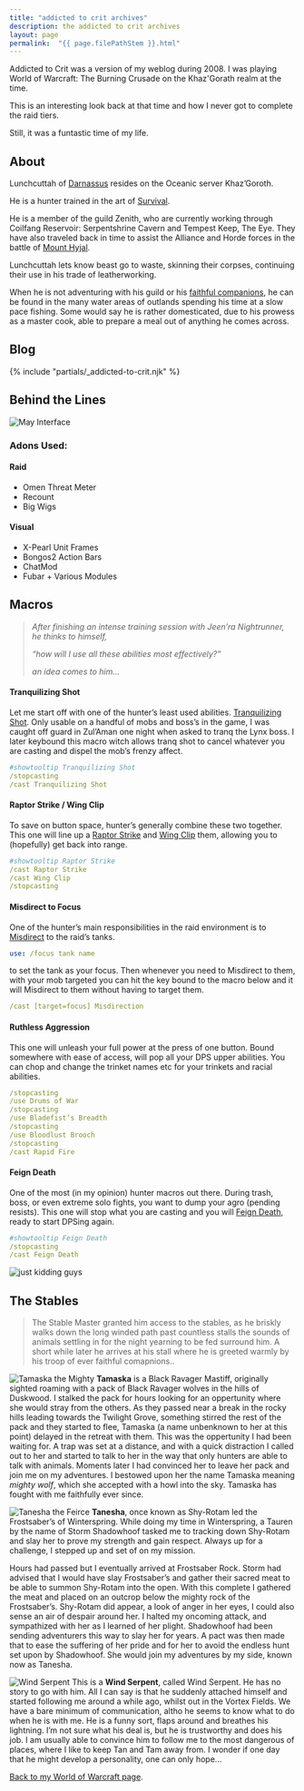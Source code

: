 ```yaml
---
title: "addicted to crit archives"
description: the addicted to crit archives
layout: page
permalink:  "{{ page.filePathStem }}.html"
---
```


Addicted to Crit was a version of my weblog during 2008. I was playing World of Warcraft: The Burning Crusade on the Khaz'Gorath realm at the time.

This is an interesting look back at that time and how I never got to complete the raid tiers.

Still, it was a funtastic time of my life.

## About

Lunchcuttah of [Darnassus](https://web.archive.org/web/20081014205826/http://www.wowwiki.com/Darnassus) resides on the Oceanic server Khaz’Goroth.

He is a hunter trained in the art of [Survival](https://web.archive.org/web/20081014205826/http://www.wowhead.com/?talent=cZVVbRVzhZIG0MucMhqhh).

He is a member of the guild Zenith, who are currently working through Coilfang Reservoir: Serpentshrine Cavern and Tempest Keep, The Eye. They have also traveled back in time to assist the Alliance and Horde forces in the battle of [Mount Hyjal](https://web.archive.org/web/20081014205826/http://www.wowwiki.com/Battle_for_Mount_Hyjal).

Lunchcuttah lets know beast go to waste, skinning their corpses, continuing their use in his trade of leatherworking.

When he is not adventuring with his guild or his [faithful companions](#the-stables), he can be found in the many water areas of outlands spending his time  at a slow pace fishing. Some would say he is rather domesticated, due to his prowess as a master cook, able to prepare a meal out of anything he comes across.

## Blog

{% include "partials/_addicted-to-crit.njk" %}

## Behind the Lines

![May Interface](https://web.archive.org/web/20081014205623im_/http://critaddict.shadyacres.co.nz/assets/ui/LUNCHuiMAY.jpg#center)

### Adons Used:

#### Raid
- Omen Threat Meter
- Recount
- Big Wigs

#### Visual
- X-Pearl Unit Frames
- Bongos2 Action Bars
- ChatMod
- Fubar + Various Modules

## Macros

> *After finishing an intense training session with Jeen’ra Nightrunner, he thinks to himself,*
>
> *“how will I use all these abilities most effectively?”*
>
> *an idea comes to him…*

#### Tranquilizing Shot
 Let me start off with one of the hunter’s least used abilities. [Tranquilizing Shot](https://web.archive.org/web/20081014205716/http://wowhead.com/?spell=19801). Only usable on a handful of mobs and boss’s in the game, I was caught  off guard in Zul’Aman one night when asked to tranq  the Lynx boss. I  later keybound this macro witch allows tranq shot to cancel whatever you are casting and dispel the mob’s frenzy affect.

``` yaml
#showtooltip Tranquilizing Shot
/stopcasting
/cast Tranquilizing Shot
```

#### Raptor Strike / Wing Clip
 To save on button space, hunter’s generally combine these two together. This one will line up a [Raptor Strike](https://web.archive.org/web/20081014205716/http://wowhead.com/?spell=27014) and [Wing Clip](https://web.archive.org/web/20081014205716/http://wowhead.com/?spell=14268) them, allowing you to (hopefully) get back into range.

``` yaml
#showtooltip Raptor Strike
/cast Raptor Strike
/cast Wing Clip
/stopcasting
```

#### Misdirect to Focus
 One of the hunter’s main responsibilities in the raid environment is to [Misdirect](https://web.archive.org/web/20081014205716/http://wowhead.com/?spell=34477) to the raid’s tanks. 

``` yaml
use: /focus tank name
```

to set the tank as your focus. Then whenever you need to Misdirect to them, with your mob targeted you can hit the key bound to the macro  below and it will Misdirect to them without having to target them.

``` yaml
/cast [target=focus] Misdirection
```

#### Ruthless Aggression
 This one will unleash your full power at the press of one button. Bound  somewhere with ease of access, will pop all your DPS upper abilities.  You can chop and change the trinket names etc for your trinkets and  racial abilities.

``` yaml
/stopcasting
/use Drums of War
/stopcasting
/use Bladefist’s Breadth
/stopcasting
/use Bloodlust Brooch
/stopcasting
/cast Rapid Fire
```

#### Feign Death
 One of the most (in my opinion) hunter macros out there. During trash,  boss, or even extreme solo fights, you want to dump your agro (pending  resists). This one will stop what you are casting and you will [Feign Death](https://web.archive.org/web/20081014205716/http://wowhead.com/?spell=5384), ready to start DPSing again.

``` yaml
#showtooltip Feign Death
/stopcasting
/cast Feign Death
```

![just kidding guys](https://web.archive.org/web/20081014205716im_/http://critaddict.shadyacres.co.nz/assets/macros/feigndeath.png#center)

## <a id="the-stables"></a>The Stables

>The Stable Master granted him access to the stables, as he  briskly walks down the long winded path past countless stalls the sounds of animals settling in for the night yearning to be fed surround him. A short while later he arrives at his stall where he is greeted warmly by his troop of ever faithful comapnions..

![Tamaska the Mighty](https://web.archive.org/web/20081014205640im_/http://critaddict.shadyacres.co.nz/assets/stable/tam.png)
**Tamaska** is a Black Ravager Mastiff, originally sighted roaming with a pack of  Black Ravager wolves in the hills of Duskwood. I stalked the pack for  hours looking for an oppertunity where she would stray from the others.  As they passed near a break in the rocky hills leading towards the  Twilight Grove, something stirred the rest of the pack and they started  to flee, Tamaska (a name unbenknown to her at this point) delayed in the retreat with them. This was the oppertunity I had been waiting for. A  trap was set at a distance, and with a quick distraction I called out to her and started to talk to her in the way that only hunters are able to talk with animals. Moments later I had convinced her to leave her pack  and join me on my adventures. I bestowed upon her the name Tamaska  meaning *mighty wolf*, which she accepted with a howl into the sky. Tamaska has fought with me faithfully ever since.

![Tanesha the Feirce](https://web.archive.org/web/20081014205640im_/http://critaddict.shadyacres.co.nz/assets/stable/tan.png)
**Tanesha**, once known as Shy-Rotam led the Frostsaber’s of Winterspring. While  doing my time in Winterspring, a Tauren by the name of Storm Shadowhoof  tasked me to tracking down Shy-Rotam and slay her to prove my strength  and gain respect. Always up for a challenge, I stepped up and set of on  my mission.

Hours had passed but I eventually arrived at Frostsaber Rock. Storm  had advised that I would have slay Frostsaber’s and gather their sacred  meat to be able to summon Shy-Rotam into the open. With this complete I  gathered the meat and placed on an outcrop below the mighty rock of the  Frostsaber’s. Shy-Rotam did appear, a look of anger in her eyes, I could also sense an air of despair around her. I halted my oncoming attack,  and sympathized with her as I learned of her plight. Shadowhoof had been sending adventurers this way to slay her for years. A pact was then  made that to ease the suffering of her pride and for her to avoid the  endless hunt set upon by Shadowhoof. She would join my adventures by my  side, known now as Tanesha.

![Wind Serpent](https://web.archive.org/web/20081014205640im_/http://critaddict.shadyacres.co.nz/assets/stable/winds.png)
This is a **Wind Serpent**, called Wind Serpent. He has no story to go with him. All I can say is  that he suddenly attached himself and started following me around a  while ago, whilst out in the Vortex Fields. We have a bare minimum of  communication, altho he seems to know what to do when he is with me. He  is a funny sort, flaps around and breathes his lightning. I’m not sure  what his deal is, but he is trustworthy and does his job. I am usually  able to convince him to follow me to the most dangerous of places, where I like to keep Tan and Tam away from. I wonder if one day that he might develop a personality, one can only hope…

<a href="world-of-warcraft.html">Back to my World of Warcraft page</a>.